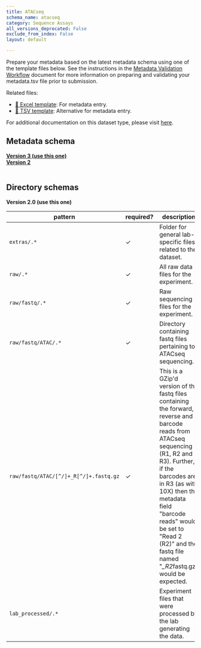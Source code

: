 ```yaml
---
title: ATACseq
schema_name: atacseq
category: Sequence Assays
all_versions_deprecated: False
exclude_from_index: False
layout: default

---
```

Prepare your metadata based on the latest metadata schema using one of the template files below. See the instructions in the [Metadata Validation Workflow](https://docs.google.com/document/d/1lfgiDGbyO4K4Hz1FMsJjmJd9RdwjShtJqFYNwKpbcZY) document for more information on preparing and validating your metadata.tsv file prior to submission.

Related files:


- [📝 Excel template](https://raw.githubusercontent.com/hubmapconsortium/dataset-metadata-spreadsheet/main/atacseq/latest/atacseq.xlsx): For metadata entry.
- [📝 TSV template](https://raw.githubusercontent.com/hubmapconsortium/dataset-metadata-spreadsheet/main/atacseq/latest/atacseq.tsv): Alternative for metadata entry.


For additional documentation on this dataset type, please visit [here](https://docs.google.com/document/d/1cVX_uMA5ehz3TBjrlXSb9KkRo8_5kcFUFhJaWeW9JyU).

## Metadata schema


<summary><a href="https://openview.metadatacenter.org/templates/https:%2F%2Frepo.metadatacenter.org%2Ftemplates%2Fdd5e8653-81cf-470b-b71b-15cab421bb84"><b>Version 3 (use this one)</b></a></summary>


<summary><a href="https://openview.metadatacenter.org/templates/https:%2F%2Frepo.metadatacenter.org%2Ftemplates%2F329f8a62-a468-4ba9-863d-fc0e328f896a"><b>Version 2</b></a></summary>


<br>

## Directory schemas
<summary><b>Version 2.0 (use this one)</b></summary>

| pattern | required? | description |
| --- | --- | --- |
| <code>extras\/.*</code> | ✓ | Folder for general lab-specific files related to the dataset. |
| <code>raw\/.*</code> | ✓ | All raw data files for the experiment. |
| <code>raw\/fastq\/.*</code> | ✓ | Raw sequencing files for the experiment. |
| <code>raw\/fastq\/ATAC\/.*</code> | ✓ | Directory containing fastq files pertaining to ATACseq sequencing. |
| <code>raw\/fastq\/ATAC\/[^\/]+_R[^\/]+\.fastq\.gz</code> | ✓ | This is a GZip'd version of the fastq files containing the forward, reverse and barcode reads from ATACseq sequencing (R1, R2 and R3). Further, if the barcodes are in R3 (as with 10X) then the metadata field "barcode reads" would be set to "Read 2 (R2)" and the fastq file named "*_R2*fastq.gz" would be expected. |
| <code>lab_processed\/.*</code> |  | Experiment files that were processed by the lab generating the data. |

